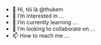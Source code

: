 - 👋 Hi, tôi là @thukem
- 👀 I’m interested in ...
- 🌱 I’m currently learning ...
- 💞️ I’m looking to collaborate on ...
- 📫 How to reach me ...

<!---
thukem/thukem is a ✨ special ✨ repository because its `README.md` (this file) appears on your GitHub profile.
You can click the Preview link to take a look at your changes.
--->
